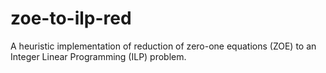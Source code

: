 # zoe-to-ilp-red
A heuristic implementation of reduction of zero-one equations (ZOE) to an Integer Linear Programming (ILP) problem.
